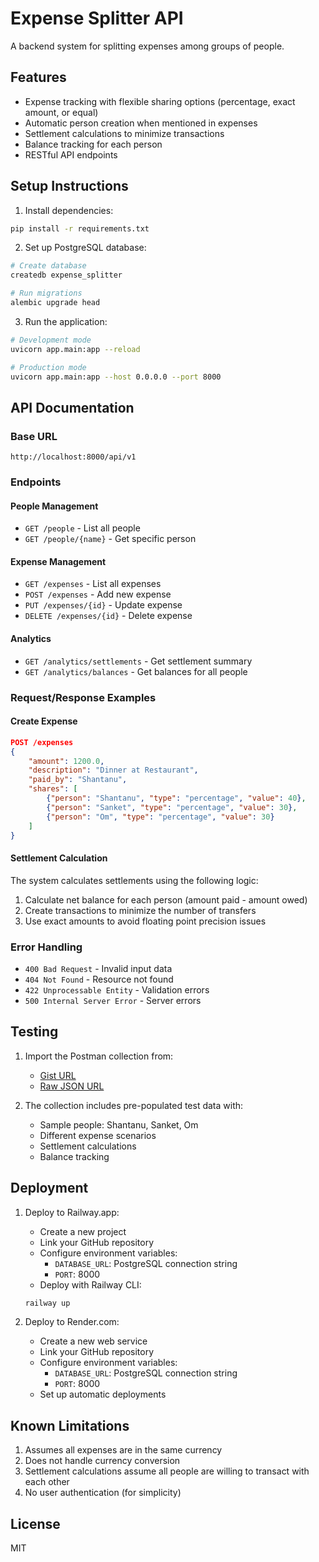 # Expense Splitter API

A backend system for splitting expenses among groups of people.

## Features

- Expense tracking with flexible sharing options (percentage, exact amount, or equal)
- Automatic person creation when mentioned in expenses
- Settlement calculations to minimize transactions
- Balance tracking for each person
- RESTful API endpoints

## Setup Instructions

1. Install dependencies:
```bash
pip install -r requirements.txt
```

2. Set up PostgreSQL database:
```bash
# Create database
createdb expense_splitter

# Run migrations
alembic upgrade head
```

3. Run the application:
```bash
# Development mode
uvicorn app.main:app --reload

# Production mode
uvicorn app.main:app --host 0.0.0.0 --port 8000
```

## API Documentation

### Base URL
`http://localhost:8000/api/v1`

### Endpoints

#### People Management
- `GET /people` - List all people
- `GET /people/{name}` - Get specific person

#### Expense Management
- `GET /expenses` - List all expenses
- `POST /expenses` - Add new expense
- `PUT /expenses/{id}` - Update expense
- `DELETE /expenses/{id}` - Delete expense

#### Analytics
- `GET /analytics/settlements` - Get settlement summary
- `GET /analytics/balances` - Get balances for all people

### Request/Response Examples

#### Create Expense
```json
POST /expenses
{
    "amount": 1200.0,
    "description": "Dinner at Restaurant",
    "paid_by": "Shantanu",
    "shares": [
        {"person": "Shantanu", "type": "percentage", "value": 40},
        {"person": "Sanket", "type": "percentage", "value": 30},
        {"person": "Om", "type": "percentage", "value": 30}
    ]
}
```

#### Settlement Calculation
The system calculates settlements using the following logic:
1. Calculate net balance for each person (amount paid - amount owed)
2. Create transactions to minimize the number of transfers
3. Use exact amounts to avoid floating point precision issues

### Error Handling

- `400 Bad Request` - Invalid input data
- `404 Not Found` - Resource not found
- `422 Unprocessable Entity` - Validation errors
- `500 Internal Server Error` - Server errors

## Testing

1. Import the Postman collection from:
   - [Gist URL](https://gist.github.com/your-gist-id)
   - [Raw JSON URL](https://gist.githubusercontent.com/your-gist-id/raw/expense_splitter_api_collection.json)

2. The collection includes pre-populated test data with:
   - Sample people: Shantanu, Sanket, Om
   - Different expense scenarios
   - Settlement calculations
   - Balance tracking

## Deployment

1. Deploy to Railway.app:
   - Create a new project
   - Link your GitHub repository
   - Configure environment variables:
     - `DATABASE_URL`: PostgreSQL connection string
     - `PORT`: 8000
   - Deploy with Railway CLI:
   ```bash
   railway up
   ```

2. Deploy to Render.com:
   - Create a new web service
   - Link your GitHub repository
   - Configure environment variables:
     - `DATABASE_URL`: PostgreSQL connection string
     - `PORT`: 8000
   - Set up automatic deployments

## Known Limitations

1. Assumes all expenses are in the same currency
2. Does not handle currency conversion
3. Settlement calculations assume all people are willing to transact with each other
4. No user authentication (for simplicity)

## License

MIT
